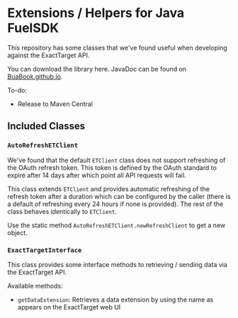 # Extensions / Helpers for Java FuelSDK

This repository has some classes that we've found useful when developing against the ExactTarget API.

You can download the library here. JavaDoc can be found on [BuaBook.github.io](http://buabook.github.io/javadoc/sf-et-fuel-sdk/).

To-do:

* Release to Maven Central

## Included Classes

### `AutoRefreshETClient`

We've found that the default `ETClient` class does not support refreshing of the OAuth refresh token. This token is defined by the OAuth standard to expire after 14 days after which point all API requests will fail.

This class extends `ETClient` and provides automatic refreshing of the refresh token after a duration which can be configured by the caller (there is a default of refreshing every 24 hours if none is provided). The rest of the class behaves identically to `ETClient`.

Use the static method `AutoRefreshETClient.newRefreshClient` to get a new object.

### `ExactTargetInterface`

This class provides some interface methods to retrieving / sending data via the ExactTarget API.

Available methods:

* `getDataExtension`: Retrieves a data extension by using the name as appears on the ExactTarget web UI 
